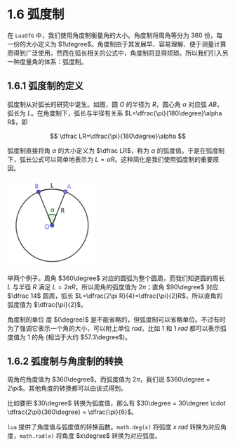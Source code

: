 # 1.6 弧度制

在 `LuaSTG` 中，我们使用角度制衡量角的大小。角度制将周角等分为 $360$ 份，每一份的大小定义为 $1\degree$。角度制由于其发展早、容易理解、便于测量计算而得到广泛使用。然而在弧长相关的公式中，角度制将显得烦琐。所以我们引入另一种度量角的体系：弧度制。

## 1.6.1 弧度制的定义

弧度制从对弧长的研究中诞生。如图，圆 $O$ 的半径为 $R$，圆心角 $\alpha$ 对应弧 $AB$，弧长为 $L$。在角度制下，弧长与半径有关系 $L=\dfrac{\pi}{180\degree}\alpha R$，即

$$
\dfrac LR=\dfrac{\pi}{180\degree}\alpha
$$

弧度制直接将角 $\alpha$ 的大小定义为 $\dfrac LR$，称为 $\alpha$ 的弧度值。于是在弧度制下，弧长公式可以简单地表示为 $L = \alpha R$。这种简化是我们使用弧度制的重要原因。

<img src="assert/image-21.png" width="200px" />

举两个例子。周角 $360\degree$ 对应的圆弧为整个圆周，而我们知道圆的周长 $L$ 与半径 $R$ 满足 $L = 2\pi R$，所以周角的弧度值为 $2\pi$；直角 $90\degree$ 对应 $\dfrac 14$ 圆周，弧长 $L=\dfrac{2\pi R}{4}=\dfrac{\pi}{2}R$，所以直角的弧度值为 $\dfrac{\pi}{2}$。

角度制的单位 度 $(\degree)$ 是不能省略的，但弧度制可以省略单位。不过有时为了强调它表示一个角的大小，可以附上单位 $rad$。比如 $1$ 和 $1\ rad$ 都可以表示弧度值为 $1$ 的角 (相当于大约 $57.3\degree$)。

## 1.6.2 弧度制与角度制的转换

周角的角度值为 $360\degree$，而弧度值为 $2\pi$，我们说 $360\degree = 2\pi$。其他角度的转换都可以由该式得到。

比如要把 $30\degree$ 转换为弧度值，那么有 $30\degree = 30\degree \cdot \dfrac{2\pi}{360\degree} = \dfrac{\pi}{6}$。

`lua` 提供了角度值与弧度值的转换函数。`math.deg(x)` 将弧度 $x\ rad$ 转换为对应角度，`math.rad(x)` 将角度 $x\degree$ 转换为对应弧度。